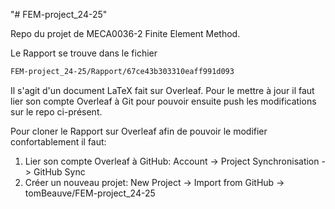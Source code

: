 "# FEM-project_24-25" 

Repo du projet de MECA0036-2 Finite Element Method.

Le Rapport se trouve dans le fichier 
```bash
FEM-project_24-25/Rapport/67ce43b303310eaff991d093
```
Il s'agit d'un document LaTeX fait sur Overleaf. Pour le mettre à jour il faut lier son compte Overleaf à Git pour pouvoir ensuite push les modifications sur le repo ci-présent.

Pour cloner le Rapport sur Overleaf afin de pouvoir le modifier confortablement il faut:

1. Lier son compte Overleaf à GitHub:
  Account -> Project Synchronisation -> GitHub Sync
2. Créer un nouveau projet:
  New Project -> Import from GitHub -> tomBeauve/FEM-project_24-25
